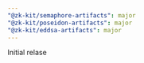 ```yaml
---
"@zk-kit/semaphore-artifacts": major
"@zk-kit/poseidon-artifacts": major
"@zk-kit/eddsa-artifacts": major
---
```


Initial relase
